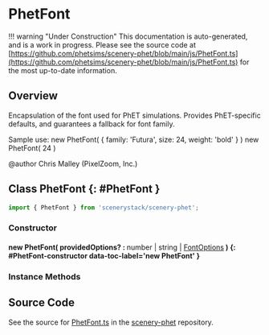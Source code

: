 # PhetFont

!!! warning "Under Construction"
    This documentation is auto-generated, and is a work in progress. Please see the source code at
    [https://github.com/phetsims/scenery-phet/blob/main/js/PhetFont.ts](https://github.com/phetsims/scenery-phet/blob/main/js/PhetFont.ts) for the most up-to-date information.

## Overview

Encapsulation of the font used for PhET simulations.
Provides PhET-specific defaults, and guarantees a fallback for font family.

Sample use:
new PhetFont( { family: 'Futura', size: 24, weight: 'bold' } )
new PhetFont( 24 )

@author Chris Malley (PixelZoom, Inc.)

## Class PhetFont {: #PhetFont }


```js
import { PhetFont } from 'scenerystack/scenery-phet';
```
### Constructor

#### new PhetFont( providedOptions? : <span style="font-weight: 400;"><span style="color: hsla(calc(var(--md-hue) + 180deg),80%,40%,1);">number</span> | <span style="color: hsla(calc(var(--md-hue) + 180deg),80%,40%,1);">string</span> | [FontOptions](../scenery/Font.md#FontOptions)</span> ) {: #PhetFont-constructor data-toc-label='new PhetFont' }

### Instance Methods





## Source Code

See the source for [PhetFont.ts](https://github.com/phetsims/scenery-phet/blob/main/js/PhetFont.ts) in the [scenery-phet](https://github.com/phetsims/scenery-phet) repository.
